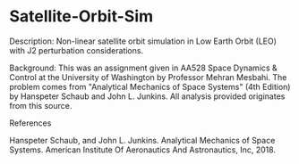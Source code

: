 # Satellite-Orbit-Sim
Description: Non-linear satellite orbit simulation in Low Earth Orbit (LEO) with J2 perturbation considerations.

Background: This was an assignment given in AA528 Space Dynamics & Control at the University of Washington by Professor Mehran Mesbahi. The problem comes from "Analytical Mechanics of Space Systems" (4th Edition) by Hanspeter Schaub and John L. Junkins. All analysis provided originates from this source.

References

Hanspeter Schaub, and John L. Junkins. Analytical Mechanics of Space Systems. American Institute Of Aeronautics And Astronautics, Inc, 2018.

